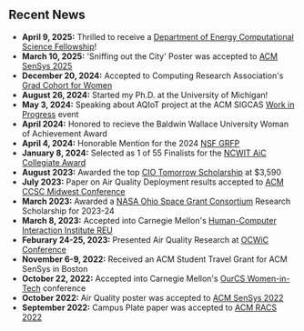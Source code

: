 ## Recent News
*   **April 9, 2025:** Thrilled to receive a [Department of Energy Computational Science Fellowship](https://www.krellinst.org/csgf/)!
*   **March 10, 2025:** 'Sniffing out the City' Poster was accepted to [ACM SenSys 2025](https://sensys.acm.org/2025/)
*   **December 20, 2024:** Accepted to Computing Research Association's [Grad Cohort for Women](https://cra.org/cra-wp/grad-cohort-for-women/) 
*   **August 26, 2024:** Started my Ph.D. at the University of Michigan!
*   **May 3, 2024:** Speaking about AQIoT project at the ACM SIGCAS [Work in Progress](https://www.sigcas.org/2024/03/28/may-3-2024-double-feature-fine-grained-air-quality-sensing-with-internet-of-things-soothsayers-illusionists-con-artists-and-artificial-intelligence/) event
*   **April 2024:** Honored to recieve the Baldwin Wallace University Woman of Achievement Award 
*   **April 4, 2024:** Honorable Mention for the 2024 [NSF GRFP](https://www.research.gov/grfp/AwardeeList.do?method=loadAwardeeList)
*   **January 8, 2024:** Selected as 1 of 55 Finalists for the [NCWIT AiC Collegiate Award](https://www.aspirations.org/award-programs/aic-collegiate-award)
*   **August 2023:** Awarded the top [CIO Tomorrow Scholarship](https://www.cio-tomorrow.com/studentscholarship.html) at $3,590
*   **July 2023:** Paper on Air Quality Deployment results accepted to [ACM CCSC Midwest Conference](https://www.ccsc.org/midwest/)
*   **March 2023:** Awarded a [NASA Ohio Space Grant Consortium](http://osgc.org/recipients/) Research Scholarship for 2023-24
*   **March 8, 2023:** Accepted into Carnegie Mellon's [Human-Computer Interaction Institute REU](https://hcii.cmu.edu/summer-research-program)
*   **Feburary 24-25, 2023:** Presented Air Quality Research at [OCWiC Conference](https://ocwic23.ocwic.org/)
*   **November 6-9, 2022:** Received an ACM Student Travel Grant for ACM SenSys in Boston
*   **October 22, 2022:** Accepted into Carnegie Mellon's [OurCS Women-in-Tech](https://www.google.com/search?client=safari&rls=en&q=carengie+mellon+our+cs&ie=UTF-8&oe=UTF-8) conference
*   **October 2022:** Air Quality poster was accepted to [ACM SenSys 2022](http://sensys.acm.org/2022/)
*   **September 2022:** Campus Plate paper was accepted to [ACM RACS 2022](https://www.sigapp.org/RACS/RACS2022/)
